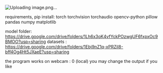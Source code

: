 ![Uploading image.png…]()


requirements, pip install:
torch
torchvision
torchaudio
opencv-python
pillow
pandas
numpy
matplotlib


model folder: https://drive.google.com/drive/folders/1Lh6x3oK4vfYckPOzwgUF6fxpxOc9BMOO?usp=sharing
datasets : https://drive.google.com/drive/folders/1Ebj9nZ1q-xPRZil8-bff4Og4Ht5JXaeE?usp=sharing


the program works on webcam : 0 (local) you may change the output if you like

